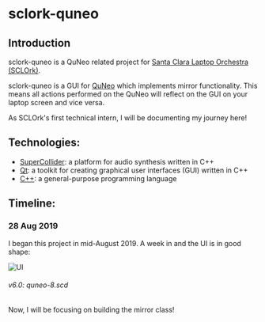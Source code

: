 # sclork-quneo

## Introduction
sclork-quneo is a QuNeo related project for [Santa Clara Laptop Orchestra (SCLOrk)](https://www.scu.edu/cas/music/ensembles/sclork/).

sclork-quneo is a GUI for [QuNeo](https://www.keithmcmillen.com/products/quneo/) which implements mirror functionality. 
This means all actions performed on the QuNeo will reflect on the GUI on your laptop screen and vice versa. 

As SCLOrk's first technical intern, I will be documenting my journey here! 

## Technologies:
* [SuperCollider](https://github.com/supercollider/supercollider): a platform for audio synthesis written in C++
* [Qt](https://en.wikipedia.org/wiki/Qt_(software)): a toolkit for creating graphical user interfaces (GUI) written in C++
* [C++](https://en.wikipedia.org/wiki/C%2B%2B): a general-purpose programming language

## Timeline:

### 28 Aug 2019
I began this project in mid-August 2019. A week in and the UI is in good shape:

![UI](https://github.com/tanya-sonker/sclork-quneo/blob/master/Screen%20Shot%202019-08-27%20at%204.51.19%20PM.png)
###### v6.0: quneo-8.scd

Now, I will be focusing on building the mirror class!
